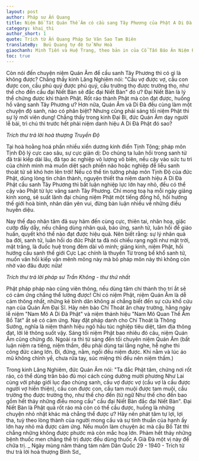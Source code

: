 ```yaml
---
layout: post
author: Pháp sư Ấn Quang
title: Niệm Bồ Tát Quán Thế Âm có cầu sang Tây Phương của Phật A Di Đà được không
category: khai_thi
author_short: 1
quote: Trích từ Ấn Quang Pháp Sư Văn Sao Tam Biên
translateBy:  Bửu Quang tự đệ tử Như Hoà
giaochanh: Minh Tiến và Huệ Trang, theo bản in của Cổ Tấn Báo Ân Niệm Phật Đường, năm 2002.
toc: true
---
```


Còn nói đến chuyện niệm Quán Âm để cầu sanh Tây Phương thì có gì là không được? Chẳng thấy kinh Lăng Nghiêm nói: "Cầu 
vợ được vợ, cầu con được con, cầu phú quý được phú quý, cầu trường thọ được trường thọ, như thế cho đến cầu đại Niết Bàn sẽ đắc 
đại Niết Bàn" đó ư? Đại Niết Bàn là lý thể chứng được khi thành Phật. Rốt ráo thành Phật mà còn đạt được, huống hồ vãng sanh Tây Phương 
ư? Hơn nữa, Quán Âm và Di Đà đều cùng làm một chuyện độ sanh, nào có phân biệt? Nhưng cũng phải sáng tối niệm Phật thì sự lý mới viên 
dung! Chẳng thấy trong kinh Đại Bi, đức Quán Âm dạy người lễ bái, trì chú thì trước hết phải niệm danh hiệu A Di Đà Phật đó sao? 

_Trích thư trả lời hoà thượng Truyền Độ_ 

Tại hoà hoằng hoá phần nhiều xiển dương kinh điển Tịnh Tông; pháp môn Tịnh Độ lý cực cao sâu, sự cực giản dị: Do chúng ta luân hồi 
trong sanh tử đã trải kiếp dài lâu, đã tạo ác nghiệp vô lượng vô biên, nếu cậy vào sức tu trì của chính mình mà muốn diệt sạch phiền não 
hoặc nghiệp để liễu sanh thoát tử sẽ khó hơn lên trời! Nếu có thể tin tưởng pháp môn Tịnh Độ của đức Phật, dùng lòng tin chân thành, nguyện thiết 
tha niệm danh hiệu A Di Đà Phật cầu sanh Tây Phương thì bất luận nghiệp lực lớn hay nhỏ, đều có thể cậy vào Phật từ lực vãng sanh Tây Phương. 
Chỉ mong toạ hạ mỗi ngày giảng kinh xong, sẽ suất lãnh đại chúng niệm Phật một tiếng đồng hồ, hồi hướng thế giới hoà bình, nhân dân yên vui, 
đừng bàn luận nhiều về những điều huyền diệu. 

Nay thế đạo nhân tâm đã suy hãm đến cùng cực, thiên tai, nhân hoạ, giặc cướp đầy dẫy, nếu chẳng dùng nhân quả, báo ứng, sanh tử, luân hồi 
để giáo huấn, quyết khó thể nào đạt được hiệu quả. Nên biết rằng: sự lý nhân quả ba đời, sanh tử, luân hồi do đức Phật ta đã nói chiếu rạng ngời như 
mặt trời, mặt trăng, là đuốc huệ trong đêm dài vô minh; giảng kinh, niệm Phật, hồi hướng cầu sanh thế giới Cực Lạc chính là thuyền Từ trong bể 
khổ sanh tử, muốn vãn hồi kiếp vận mênh mông này mà bỏ pháp môn này thì không còn nhờ vào đâu được nữa!

_Trích thư trả lời pháp sư Trần Không - thư thứ nhất_

Phật pháp pháp nào cũng viên thông, nếu dùng tâm chí thành thọ trí ắt sẽ có cảm ứng chẳng thể lường được! Chỉ có niệm Phật, niệm Quán Âm là dễ 
cảm thông nhất, những kẻ bình dân không ai chẳng biết đến sự cứu khổ cứu nạn của Quán Âm Đại Sĩ. Hãy nên bảo Chí Thoát ăn chay trường, hằng ngày 
lễ niệm "Nam Mô A Di Đà Phật" và niệm thánh hiệu "Nam Mô Quan Thế Âm Bồ Tát" ắt sẽ có cảm ứng. Nay đặt pháp danh cho Chí Thoát là Thông 
Sướng, nghĩa là niệm thánh hiệu ngõ hầu túc nghiệp tiêu diệt, tâm địa thông đạt, lời lẽ thông suốt vậy. Sáng tối niệm Phật bao nhiêu đó câu, niệm 
Quán Âm cũng chừng đó. Ngoài ra thì từ sáng đến tối chuyên niệm Quán Âm (bất luận niệm ra tiếng, niệm thầm, đều phải dùng tai lắng nghe, hễ nghe 
thì công đức càng lớn. Đi, đứng, nằm, ngồi đều niệm được. Khi nằm và lúc áo mũ không chỉnh yề, chưa rửa tay, súc miệng thì đều nên niệm thầm.)

Trong kinh Lăng Nghiêm, đức Quán Âm nói: "Ta đắc Phật tâm, chứng nơi rốt ráo, có thể dùng trân bảo đủ mọi cách cúng dường mười phương Như Lai 
cùng với pháp giới lục đạo chúng sanh, cầu vợ được vợ (cầu vợ là cầu được người vợ hiền thiện), cầu con được con, cầu tam muội được tam muội, cầu trường 
thọ được trường thọ, như thế cho đến (từ ngữ Như thế cho đến bao gồm hết thảy những điều mong cầu" cầu đại Niết Bàn đắc đại Niết Bàn". Đại 
Niết Bàn là Phật quả rốt ráo mà còn có thể cầu được, huống là những chuyện nhỏ nhặt khác mà chẳng thể được ư? Hãy nên phát tâm tự lợi, lợi tha, 
tuỳ theo lòng thành của người mong cầu và sự tinh thuần của hạnh ấy lớn hay nhỏ mà được cảm ứng. Nếu muốn làm chuyện ác mà cầu Bồ Tát thì chẳng 
những không được phước mà còn mắc hoạ lớn. Phàm hết thảy những bệnh thuốc men chẳng thể trị được đều dùng thuốc A Già Đà một vị này để 
chữa trị. 
_ Ngày mùng năm tháng tám năm Dân Quốc 29 - 1940 - Trích từ thư trả lời hoà thượng Bỉnh Sơ_
